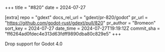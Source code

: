 +++
title = "#820"
date = 2024-07-27

[extra]
repo = "gdext"
docs_rel_url = "gdext/pr-820/godot"
pr_url = "https://github.com/godot-rust/gdext/pull/820"
pr_author = "Bromeon"
sort_key = 2024-07-27
date_time = 2024-07-27T19:19:12Z
commit_sha = "ff6264ad0fdec4e313d63fdff9890dba80c829e5"
+++

Drop support for Godot 4.0
